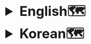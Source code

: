 <details>
<summary style="font-size: 3em; font-weight: bold;">English🗺️</summary>

# **RollingKorea Project**
- An API that provides historical sites in Korea for foreigners.
- Development Period: 24.12.15 ~ now<br>
- Team Members: 1 person<br>

- Swagger documentation is in progress ->


# Tech Stack
- **Language**: Java<br>
- **Framework**: Spring 6.2.1 / Spring Boot 3.4.1<br>
- **JDK**: 21<br>
- **Build Tool**: Gradle<br>
- **Database**: MySQL <br>
- **Server**: Local <br>
- **CI/CD**: In progress<br>


# Project Structure
--To be determined

# ERD
<img src="https://github.com/user-attachments/assets/6164d67d-cc2d-4763-bae5-748e6eb07f52" width="1000" height="400" alt="">

# Features
The features are described simply so that non-developers can easily understand what functionalities are available.<br>
For detailed information, please refer to the sequence diagrams below.

<details>
<summary>Users</summary>

- Sign-up and login through the website
- Social login (Google) authentication
  - The front-end sends the login social type for processing. Example: NO_SOCIAL / GOOGLE

</details>

<details>
<summary>Historical Sites</summary>

- View historical sites information
- Search for historical sites

</details>

<details>
<summary>My Page</summary>

- View and edit user profile

</details>

<details>
<summary>Ranking</summary>

- Ranking batch execution every Monday morning
- View top10-ranked historical sites based on user's likes.

</details>

<details>
<summary>Comments</summary>

- Create comments
- Edit and delete own comments
- Like and reply to comments
- ADMIN can also delete any comments

</details>

<details>
<summary>Replies</summary>

- Create nested replies to comments
- Edit and delete own replies
- ADMIN can also delete any replies

</details>

# Sequence Diagram
Written to show detailed flow for each service. (In progress)<br>

<details>
<summary>Test Execution Status</summary>


</details>

<details>
<summary>Technical Challenges</summary>

</details>

<details>
<summary>Troubleshooting</summary>



</details>

<details>
<summary>Lessons Learned & Error Handling</summary>


</details>

<details>
<summary>Study Notes</summary>



</details>

<details>
<summary>Errors</summary>


</details>

<details>
<summary>Reflections on the Project</summary>


</details>
</details>
<details>
<summary style="font-size: 3em; font-weight: bold;">Korean🗺️</summary>

# **RollingKorea Project**
- 외국인들에게 한국의 역사적 명소를 제공하기 위한 API 입니다.
- 개발 기간 : 24.12.15 ~ now<br>
- 참여 인원 : 1명<br>

- Swagger 문서는 준비중입니다 ->


# 기술 스택
- **Language**: Java<br>
- **Framework**: Spring 6.2.1 / Spring Boot 3.4.1<br>
- **JDK**: 21<br>
- **Build Tool**: Gradle<br>
- **Database**: MySQL <br>
- **Server**: Local <br>
- **CI/CD**: 준비중<br>


# 프로젝트 구조
--예정

# ERD
<img src="https://github.com/user-attachments/assets/6164d67d-cc2d-4763-bae5-748e6eb07f52" width="1000" height="400" alt="">

# 기능설명
개발자가 아닌, 누구나 어떤 기능이 있는지 확인할 수 있도록 간단히 작성했습니다.<br>
기능에 대한 상세내용은 아래의 시퀀스 다이어그램을 확인부탁드리겠습니다.

<details>
<summary>회원</summary>

- 사이트를 통해 회원 가입 및 로그인
- 소셜 로그인(구글) 인증 후 로그인
  + 프론트에서 로그인 소셜 타입을 전달받아 사용 EX ) NO_SOCIAL / GOOGLE

</details>

<details>
<summary>유적지</summary>

-

</details>

<details>
<summary>마이페이지</summary>

</details>

<details>
<summary>랭킹</summary>

- 월요일 오전마다 랭킹 배치 수행

</details>

<details>
<summary>코멘트</summary>

- 코멘트 생성

</details>

<details>
<summary>댓글</summary>

- 대댓글 생성
  + ADMIN 도 삭제 가능

</details>

# 시퀀스 다이어그램
각 서비스마다 자세히 flow 를 나타내기 위해 작성했습니다.(준비중)<br>

# 테스트 진행 여부

# 기술적 도전

# 트러블 슈팅

# 프로젝트를 진행하면서 학습한 내용과 에러 조치

# 학습 내용정리

# ERROR

# 프로젝트를 하면서 느낀 점
</details>
